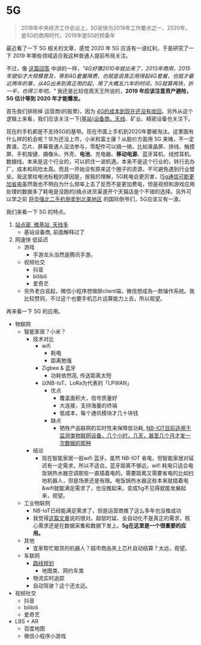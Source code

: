 # 5G

> 2018年中央经济工作会议上，5G安排为2019年工作要点之一，2020年，是5G的商用时代，2019年是5G的预备年

最近看了一下 5G 相关的文章，感觉 2020 年 5G 应该有一波红利，于是研究了一下 2019 年哪些领域适合我这种普通人提前布局关注。

不过，像 [这篇回答](https://www.zhihu.com/question/277435839/answer/437517078) 中讲的一样，_"4G好像2010年就出来了，2013年商用，2015年貌似才大规模普及，等到4G套餐降费，也就是说真正用得起4G套餐，也就才最近两年的事，从4G出来到真正用的起，用了大概五六年的时间，5G就算再快，折一半，也得三年吧。"_ 我还是比较信周天王所说的，__2019 年应该注意资产避险，5G 估计等到 2020 年才能爆发。__

首先我们排除掉 运营商(的股票)，因为 [4G的成本到现在还没有收回](https://zhuanlan.zhihu.com/p/55394445)。另外从这个逻辑上来看，我们应该关注一下[(基站)设备商。天线](https://www.zhihu.com/question/38941313/answer/554603288)、矿业、精密设备也关注下。

现在的手机都是不支持5G的基带。现在市面上手机到2020年要被淘汰。这里面有什么样的机会呢？华为还没上市，小米和富士康？从股价方面用 5G 来赌，不一定靠谱。芯片、屏幕普通人没法参与，零配件可以搞一搞，比如液晶屏、排线、触摸屏、手机按键、摄像头、外壳、__电池__、充电器、__移动电源__、蓝牙耳机、线控耳机、数据线。本来是这个行业的，可以抓住一波机遇。本来不是这个行业的，转行去办厂，成本和风险太高。而且一开始没有原来这个圈子的资源，不可避免遇到行业壁垒。我这里给电池标粗的原因是，按我的理解，5G耗电会更厉害，([5g通信可能更加省电](https://www.zhihu.com/question/28593566/answer/132126627)虽然我也不明白为什么频率上去了反而不是更加费电，但是视频和游戏应用处理的数据多了耗电是没跑的)搞点进货渠道开个天猫店是个不错的选择。另外可以学之前 [将华强北二手机倒卖到北美地区](https://www.zhihu.com/question/56932531/answer/570490131) 的国际倒爷们，5G应该又有一波。

我们来看一下 5G 的特点。

1. [站点密, 微基站, 天线多](https://www.zhihu.com/question/38941313/answer/554603288)
    + 基站设备商, 前面解释过了
2. 网速快 低延迟
    * 游戏
        - 手游龙头当然是腾讯手游。
    * 视频社交
        - 抖音
        - bilibili
        - 爱奇艺
    * 另外老白说起，微信小程序想做胖client端，微信想成為一款操作系统。我比较赞同，不过这个也要手机芯片运算能力上去，所以观望。

再来看一下 5G 的应用。

* 物联网
    - 智能家居？小米？
        + 技术对比
            * wifi
                - 耗电
                - 距离勉强
            * Zigbee & 蓝牙
                - 功耗依然高, 传送距离太短
            * 以NB-IoT、LoRa为代表的「LPWAN」
                - 优点
                    + 覆盖面积大，信号质量好
                    + 大连接，支持海量的终端
                    + 低成本，每个通讯模块才几十块钱
                - 缺点
                    + 牺牲产品联网的实时性来保障低功耗, [NB-IOT目前适用于监测类物联网设备，几个小时，几天，甚至几个月才发一次数据的那种](https://www.zhihu.com/question/309285115/answer/575657709)
        + 结论
            * 现在智能家居一般wifi 蓝牙。虽然 NB-IOT 省电，但智能家居对延迟有一定需求，所以不适合。蓝牙距离不够远，wifi 耗电只适合电饭锅热水器空调那些一直插着电的。需要距离又需要省电的比如扫地机器人，但是场景还是有限。电饭锅热水器这些本来就插着电&wifi就能满足需求了，也没推起来，变成5g不见得就能发展起来，观望。
    - 工业物联网
        + NB-IoT已经能满足需求了，但是运营商推了这么多年也没推成功
        + 我觉得[这篇文章](https://www.zhihu.com/question/311841996/answer/596564086)说的很对。超低时延、全自动化不是真正的需求，核心需求还是在数据采集和数据下发上。__5g在这里是一个很重要的应用。__
    - 其他
        + 宜家帮忙取货的机器人？超市商品夹上芯片自动结算？太远，观望。
    - 车联网
        + [路线规划](https://www.zhihu.com/question/311841996/answer/596564086)
            * 地图类、网约车类
        + 物流实时追踪
        + 自动驾驶？这个还太远。
* 视频社交
    * 抖音
    * bilibili
    * 爱奇艺
* LBS + AR
    - 百度地图
    - 微信小程序小游戏